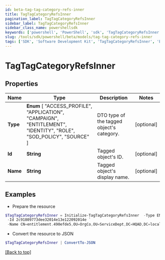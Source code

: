 ```yaml
---
id: beta-tag-tag-category-refs-inner
title: TagTagCategoryRefsInner
pagination_label: TagTagCategoryRefsInner
sidebar_label: TagTagCategoryRefsInner
sidebar_class_name: powershellsdk
keywords: ['powershell', 'PowerShell', 'sdk', 'TagTagCategoryRefsInner', 'BetaTagTagCategoryRefsInner'] 
slug: /tools/sdk/powershell/beta/models/tag-tag-category-refs-inner
tags: ['SDK', 'Software Development Kit', 'TagTagCategoryRefsInner', 'BetaTagTagCategoryRefsInner']
---
```



# TagTagCategoryRefsInner

## Properties

Name | Type | Description | Notes
------------ | ------------- | ------------- | -------------
**Type** |  **Enum** [  "ACCESS_PROFILE",    "APPLICATION",    "CAMPAIGN",    "ENTITLEMENT",    "IDENTITY",    "ROLE",    "SOD_POLICY",    "SOURCE" ] | DTO type of the tagged object's category. | [optional] 
**Id** | **String** | Tagged object's ID. | [optional] 
**Name** | **String** | Tagged object's display name. | [optional] 

## Examples

- Prepare the resource
```powershell
$TagTagCategoryRefsInner = Initialize-TagTagCategoryRefsInner  -Type ENTITLEMENT `
 -Id 2c91809773dee32014e13e122092014e `
 -Name CN=entitlement.490efde5,OU=OrgCo,OU=ServiceDept,DC=HQAD,DC=local
```

- Convert the resource to JSON
```powershell
$TagTagCategoryRefsInner | ConvertTo-JSON
```


[[Back to top]](#) 

